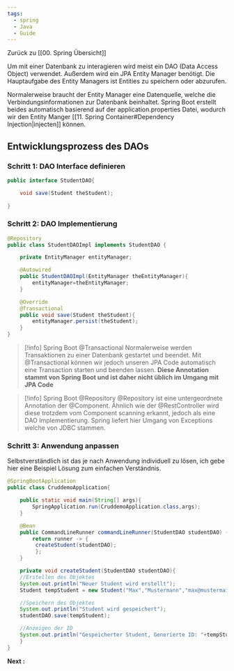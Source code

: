 ```yaml
---
tags:
  - spring
  - Java
  - Guide
---
```

Zurück zu [[00. Spring Übersicht]]

Um mit einer Datenbank zu interagieren wird meist ein DAO (Data Access Object) verwendet.
Außerdem wird ein JPA Entity Manager benötigt. Die Hauptaufgabe des Entity Managers ist Entities zu speichern oder abzurufen.

Normalerweise braucht der Entity Manager eine Datenquelle, welche die Verbindungsinformationen zur Datenbank beinhaltet. Spring Boot erstellt beides automatisch basierend auf der application.properties Datei, wodurch wir den Entity Manger [[11. Spring Container#Dependency Injection|injecten]] können.

## Entwicklungsprozess des DAOs

### Schritt 1: DAO Interface definieren

```java
public interface StudentDAO{

	void save(Student theStudent);
	
}
```

### Schritt 2: DAO Implementierung

```java
@Repository
public class StudentDAOImpl implements StudentDAO {

	private EntityManager entityManager;

	@Autowired
	public StudentDAOImpl(EntityManager theEntityManager){
		entityManager=theEntityManager;
	}

	@Override
	@Transactional
	public void save(Student theStudent){
		entityManager.persist(theStudent);
	}
}
```

>[!info] Spring Boot @Transactional
>Normalerweise werden Transaktionen zu einer Datenbank gestartet und beendet. Mit @Transactional
>können wir jedoch unseren JPA Code automatisch eine Transaction starten und beenden lassen.
> **Diese Annotation stammt von Spring Boot und ist daher nicht üblich im Umgang mit JPA Code**

>[!info] Spring Boot @Repository
>@Repository ist eine untergeordnete Annotation der @Component. Ähnlich wie der @RestController wird diese trotzdem vom Component scanning erkannt, jedoch als eine DAO Implementierung.
>Spring liefert hier Umgang von Exceptions welche von JDBC stammen.

### Schritt 3: Anwendung anpassen

Selbstverständlich ist das je nach Anwendung individuell zu lösen, ich gebe hier eine Beispiel Lösung zum einfachen Verständnis.

```java
@SpringBootApplication
public class CruddemoApplication{

	public static void main(String[] args){
		SpringApplication.run(CruddemoApplication.class,args);
	}

	@Bean
	public CommandLineRunner commandLineRunner(StudentDAO studentDAO) {
		return runner -> {
		 createStudent(studentDAO);
		 };
	}

	private void createStudent(StudentDAO studentDAO){
	//Erstellen des Objektes
	System.out.println("Neuer Student wird erstellt");
	Student tempStudent = new Student("Max","Mustermann","max@mustermail.de");

	//Speichern des Objektes
	System.out.println("Student wird gespeichert");
	studentDAO.save(tempStudent);

	//Anzeigen der ID
	System.out.println("Gespeicherter Student, Generierte ID: "+tempStudent.getId());
	}
}
```



**Next :** 